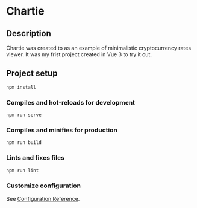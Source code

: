 # Chartie
## Description
Chartie was created to as an example of minimalistic cryptocurrency rates viewer. It was my frist project created in Vue 3 to try it out. 

## Project setup
```
npm install
```

### Compiles and hot-reloads for development
```
npm run serve
```

### Compiles and minifies for production
```
npm run build
```

### Lints and fixes files
```
npm run lint
```

### Customize configuration
See [Configuration Reference](https://cli.vuejs.org/config/).
